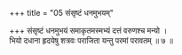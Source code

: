 +++
title = "05 संसृष्टं धनमुभयम्"

+++
संसृष्टं धनमुभयं समाकृतमस्मभ्यं दत्तं वरुणश्च मन्यो ।  
भियो दधाना हृदयेषु शत्रवः पराजिता यन्तु परमां परावतम् ॥ ७ ॥